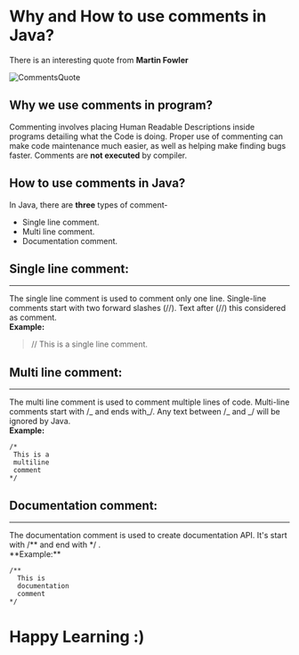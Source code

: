 # Why and How to use comments in Java?

There is an interesting quote from **Martin Fowler**

![CommentsQuote](https://www.azquotes.com/picture-quotes/quote-any-fool-can-write-code-that-a-computer-can-understand-good-programmers-write-code-that-martin-fowler-58-9-0953.jpg)

## Why we use comments in program?

Commenting involves placing Human Readable Descriptions inside programs detailing what the Code is doing. Proper use of commenting can make code maintenance much easier, as well as helping make finding bugs faster. Comments are **not executed** by compiler.

## How to use comments in Java?

In Java, there are **three** types of comment-

- Single line comment.
- Multi line comment.
- Documentation comment.

## Single line comment:

---

The single line comment is used to comment only one line. Single-line comments start with two forward slashes (//). Text after (//) this considered as comment.  
**Example:**

> // This is a single line comment.

## Multi line comment:

---

The multi line comment is used to comment multiple lines of code. Multi-line comments start with /_ and ends with_/. Any text between /_ and _/ will be ignored by Java.  
**Example:**

```
/*
 This is a
 multiline
 comment
*/
```

## Documentation comment:

---

The documentation comment is used to create documentation API. It's start with /** and end with \*/ .  
**Example:\*\*

```
/**
  This is
  documentation
  comment
*/
```

# **Happy Learning :)**
